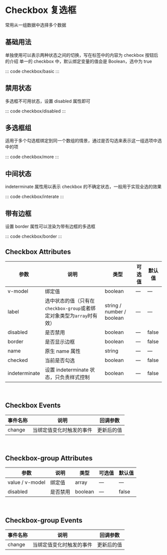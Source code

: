 <script setup>
import basic from 'exam/checkbox/basic.vue'
import disabled from 'exam/checkbox/disabled.vue'
import more from 'exam/checkbox/more.vue'
import interate from 'exam/checkbox/interate.vue'
import border from 'exam/checkbox/border.vue'
</script>

# Checkbox 复选框

常用从一组数据中选择多个数据

## 基础用法

单独使用可以表示两种状态之间的切换，写在标签中的内容为 checkbox 按钮后的介绍
单一的 checkbox 中，默认绑定变量的值会是 Boolean，选中为 true

::: code checkbox/basic
<basic></basic>
:::

## 禁用状态

多选框不可用状态，设置 disabled 属性即可

::: code checkbox/disabled
<disabled></disabled>
:::

## 多选框组

适用于多个勾选框绑定到同一个数组的情景，通过是否勾选来表示这一组选项中选中的项

::: code checkbox/more
<more></more>
:::

## 中间状态

indeterminate 属性用以表示 checkbox 的不确定状态，一般用于实现全选的效果

::: code checkbox/interate
<interate></interate>
:::

## 带有边框

设置 border 属性可以渲染为带有边框的多选框

::: code checkbox/border
<border></border>
:::

## Checkbox Attributes

| 参数          | 说明                                                                  | 类型                      | 可选值 | 默认值 |
| ------------- | --------------------------------------------------------------------- | ------------------------- | ------ | ------ |
| v-model       | 绑定值                                                                | boolean                   | —      | —      |
| label         | 选中状态的值（只有在`checkbox-group`或者绑定对象类型为`array`时有效） | string / number / boolean | —      | —      |
| disabled      | 是否禁用                                                              | boolean                   | —      | false  |
| border        | 是否显示边框                                                          | boolean                   | —      | false  |
| name          | 原生 name 属性                                                        | string                    | —      | —      |
| checked       | 当前是否勾选                                                          | boolean                   | —      | false  |
| indeterminate | 设置 indeterminate 状态，只负责样式控制                               | boolean                   | —      | false  |

<br/>

## Checkbox Events

| 事件名称 | 说明                     | 回调参数   |
| -------- | ------------------------ | ---------- |
| change   | 当绑定值变化时触发的事件 | 更新后的值 |

<br/>

## Checkbox-group Attributes

| 参数            | 说明     | 类型    | 可选值 | 默认值 |
| --------------- | -------- | ------- | ------ | ------ |
| value / v-model | 绑定值   | array   | —      | —      |
| disabled        | 是否禁用 | boolean | —      | false  |

<br/>

## Checkbox-group Events

| 事件名称 | 说明                     | 回调参数   |
| -------- | ------------------------ | ---------- |
| change   | 当绑定值变化时触发的事件 | 更新后的值 |
